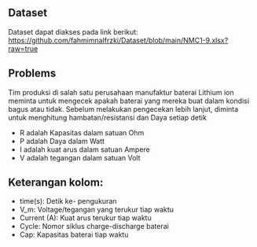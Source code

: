 ## Dataset
Dataset dapat diakses pada link berikut: https://github.com/fahmimnalfrzki/Dataset/blob/main/NMC1-9.xlsx?raw=true


## Problems

Tim produksi di salah satu perusahaan manufaktur baterai Lithium ion meminta untuk mengecek apakah baterai yang mereka buat dalam kondisi bagus atau tidak. Sebelum melakukan pengecekan lebih lanjut, diminta untuk menghitung hambatan/resistansi dan Daya setiap detik

- R adalah Kapasitas dalam satuan Ohm
- P adalah Daya dalam Watt
- I adalah kuat arus dalam satuan Ampere
- V adalah tegangan dalam satuan Volt


## Keterangan kolom:
- time(s): Detik ke- pengukuran
- V_m: Voltage/tegangan yang terukur tiap waktu
- Current (A): Kuat arus terukur tiap waktu
- Cycle: Nomor siklus charge-discharge baterai
- Cap: Kapasitas baterai tiap waktu
